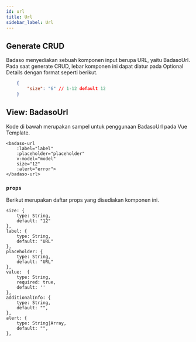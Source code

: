 ```yaml
---
id: url
title: Url
sidebar_label: Url
---
```


## Generate CRUD

Badaso menyediakan sebuah komponen input berupa URL, yaitu BadasoUrl. Pada saat generate CRUD, lebar komponen ini dapat diatur pada Optional Details dengan format seperti berikut.
<!--DOCUSAURUS_CODE_TABS-->
<!--JSON-->
```json
    {
        "size": "6" // 1-12 default 12
    }
```
<!--END_DOCUSAURUS_CODE_TABS-->

## View: BadasoUrl

Kode di bawah merupakan sampel untuk penggunaan BadasoUrl pada Vue Template.

<!--DOCUSAURUS_CODE_TABS-->
<!--Vue-->
```vue
<badaso-url
    :label="label"
    :placeholder="placeholder"
    v-model="model"
    size="12"
    :alert="error">
</badaso-url>
```
<!--DOCUSAURUS_CODE_TABS-->

### `props`

Berikut merupakan daftar props yang disediakan komponen ini.

```
size: {
    type: String,
    default: "12"
},
label: {
    type: String,
    default: "URL"
},
placeholder: {
    type: String,
    default: "URL"
},
value:  {
    type: String,
    required: true,
    default: ''
},
additionalInfo: {
    type: String,
    default: "",
},
alert: {
    type: String|Array,
    default: "",
},
```